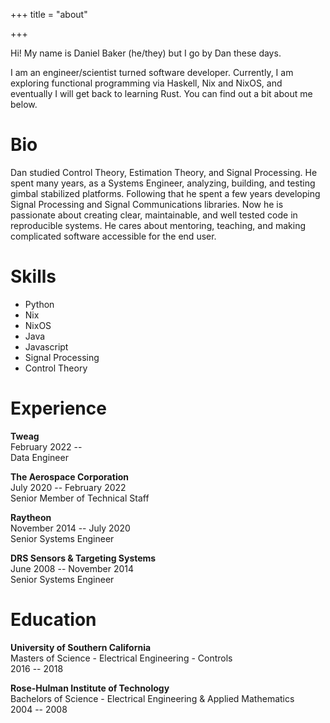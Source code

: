 +++
title = "about"

+++

Hi! My name is Daniel Baker (he/they) but I go by Dan these days.

I am an engineer/scientist turned software developer. Currently, I am exploring functional programming via Haskell, Nix and NixOS, and eventually I will get back to learning Rust. You can find out a bit about me below.


# Bio

Dan studied Control Theory, Estimation Theory, and Signal Processing. He spent many years, as a Systems Engineer, analyzing, building, and testing gimbal stabilized platforms. Following that he spent a few years developing Signal Processing and Signal Communications libraries. Now he is passionate about creating clear, maintainable, and well tested code in reproducible systems. He cares about mentoring, teaching, and making complicated software accessible for the end user.

# Skills

* Python
* Nix
* NixOS
* Java
* Javascript
* Signal Processing
* Control Theory

# Experience

**Tweag**  
February 2022 --  
Data Engineer

**The Aerospace Corporation**  
July 2020 -- February 2022  
Senior Member of Technical Staff

**Raytheon**  
November 2014 -- July 2020  
Senior Systems Engineer

**DRS Sensors & Targeting Systems**  
June 2008 -- November 2014  
Senior Systems Engineer

# Education

**University of Southern California**  
Masters of Science - Electrical Engineering - Controls  
2016 -- 2018

**Rose-Hulman Institute of Technology**  
Bachelors of Science - Electrical Engineering & Applied Mathematics  
2004 -- 2008

